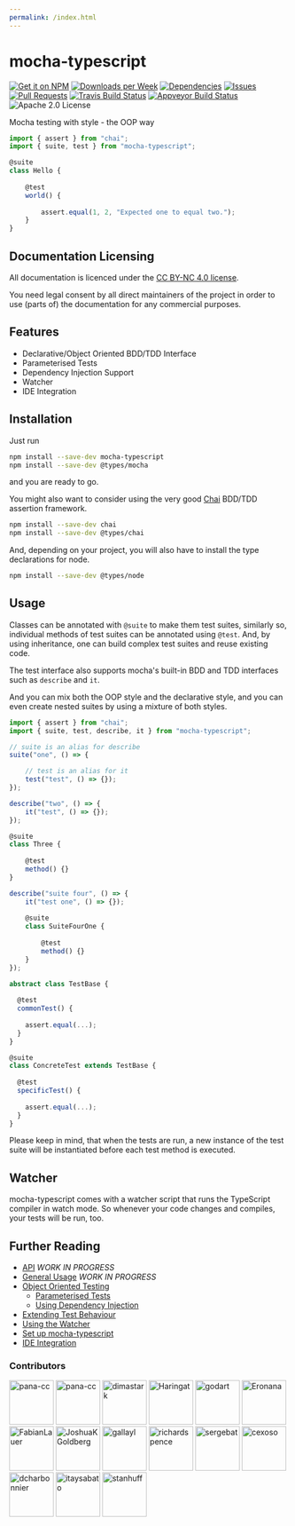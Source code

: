 ```yaml
---
permalink: /index.html
---
```

# mocha-typescript

[![Get it on NPM](https://img.shields.io/npm/v/mocha-typescript.svg)](https://www.npmjs.com/package/mocha-typescript)
[![Downloads per Week](https://img.shields.io/npm/dw/mocha-typescript.svg)](https://www.npmjs.com/package/mocha-typescript)
[![Dependencies](https://img.shields.io/librariesio/github/pana-cc/mocha-typescript.svg)](https://libraries.io/npm/mocha-typescript)
[![Issues](https://img.shields.io/github/issues/pana-cc/mocha-typescript.svg)](https://github.com/pana-cc/mocha-typescript/issues)
[![Pull Requests](https://img.shields.io/github/issues-pr/pana-cc/mocha-typescript.svg)](https://github.com/pana-cc/mocha-typescript/pulls)
[![Travis Build Status](https://img.shields.io/travis/pana-cc/mocha-typescript/master.svg)](https://travis-ci.org/pana-cc/mocha-typescript)
[![Appveyor Build Status](https://img.shields.io/appveyor/ci/pana-cc/mocha-typescript.svg)](https://ci.appveyor.com/project/pana-cc/mocha-typescript)
![Apache 2.0 License](https://img.shields.io/npm/l/mocha-typescript.svg)

Mocha testing with style - the OOP way

```TypeScript
import { assert } from "chai";
import { suite, test } from "mocha-typescript";

@suite
class Hello {
  
    @test
    world() {
      
        assert.equal(1, 2, "Expected one to equal two.");
    }
}
```

## Documentation Licensing

All documentation is licenced under the [CC BY-NC 4.0 license](https://creativecommons.org/licenses/by-nc/4.0/).

You need legal consent by all direct maintainers of the project in order to use (parts of) the documentation for any 
commercial purposes.

## Features

- Declarative/Object Oriented BDD/TDD Interface
- Parameterised Tests
- Dependency Injection Support
- Watcher
- IDE Integration

## Installation

Just run

```bash
npm install --save-dev mocha-typescript
npm install --save-dev @types/mocha
```

and you are ready to go.

You might also want to consider using the very good [Chai](https://github.com/chaijs/chai) BDD/TDD assertion framework.

```bash
npm install --save-dev chai
npm install --save-dev @types/chai
```

And, depending on your project, you will also have to install the type declarations for node.

```bash
npm install --save-dev @types/node
```

## Usage

Classes can be annotated with ``@suite`` to make them test suites, similarly so, individual methods of test suites can
be annotated using ``@test``. And, by using inheritance, one can build complex test suites and reuse existing 
code.

The test interface also supports mocha's built-in BDD and TDD interfaces such as ``describe`` and ``it``. 

And you can mix both the OOP style and the declarative style, and you can even create nested suites by using a mixture
of both styles.

```TypeScript
import { assert } from "chai";
import { suite, test, describe, it } from "mocha-typescript";

// suite is an alias for describe
suite("one", () => {

    // test is an alias for it
    test("test", () => {});
});

describe("two", () => {
    it("test", () => {});
});

@suite
class Three {
  
    @test
    method() {}
}

describe("suite four", () => {
    it("test one", () => {});
    
    @suite
    class SuiteFourOne {
      
        @test
        method() {}
    }
});

abstract class TestBase {
  
  @test
  commonTest() {
    
    assert.equal(...);
  }
}

@suite
class ConcreteTest extends TestBase {
  
  @test
  specificTest() {
    
    assert.equal(...);
  }
}
```

Please keep in mind, that when the tests are run, a new instance of the test suite will be instantiated before each test
method is executed.

## Watcher

mocha-typescript comes with a watcher script that runs the TypeScript compiler in watch mode. So whenever your code 
changes and compiles, your tests will be run, too.

## Further Reading

 - [API](/api) *WORK IN PROGRESS*
 - [General Usage](/usage) *WORK IN PROGRESS*
 - [Object Oriented Testing](/oop)
   - [Parameterised Tests](/oop_params)
   - [Using Dependency Injection](/di)
 - [Extending Test Behaviour](/extendbehave)
 - [Using the Watcher](/watcher)
 - [Set up mocha-typescript](/setup)
 - [IDE Integration](/ide)

### Contributors

[//]: contributor-faces
<a href="https://github.com/pana-cc"><img src="https://avatars3.githubusercontent.com/u/6068824?v=4" title="pana-cc" width="80" height="80"></a>
<a href="https://github.com/pana-cc"><img src="https://avatars2.githubusercontent.com/u/24751471?v=4" title="pana-cc" width="80" height="80"></a>
<a href="https://github.com/dimastark"><img src="https://avatars3.githubusercontent.com/u/11780431?v=4" title="dimastark" width="80" height="80"></a>
<a href="https://github.com/Haringat"><img src="https://avatars1.githubusercontent.com/u/3000678?v=4" title="Haringat" width="80" height="80"></a>
<a href="https://github.com/godart"><img src="https://avatars2.githubusercontent.com/u/5794761?v=4" title="godart" width="80" height="80"></a>
<a href="https://github.com/Eronana"><img src="https://avatars3.githubusercontent.com/u/9164153?v=4" title="Eronana" width="80" height="80"></a>
<a href="https://github.com/FabianLauer"><img src="https://avatars0.githubusercontent.com/u/2205595?v=4" title="FabianLauer" width="80" height="80"></a>
<a href="https://github.com/JoshuaKGoldberg"><img src="https://avatars1.githubusercontent.com/u/3335181?v=4" title="JoshuaKGoldberg" width="80" height="80"></a>
<a href="https://github.com/gallayl"><img src="https://avatars0.githubusercontent.com/u/16716099?v=4" title="gallayl" width="80" height="80"></a>
<a href="https://github.com/richardspence"><img src="https://avatars2.githubusercontent.com/u/9914123?v=4" title="richardspence" width="80" height="80"></a>
<a href="https://github.com/sergebat"><img src="https://avatars1.githubusercontent.com/u/5421460?v=4" title="sergebat" width="80" height="80"></a>
<a href="https://github.com/cexoso"><img src="https://avatars2.githubusercontent.com/u/11764107?v=4" title="cexoso" width="80" height="80"></a>
<a href="https://github.com/dcharbonnier"><img src="https://avatars3.githubusercontent.com/u/6220422?v=4" title="dcharbonnier" width="80" height="80"></a>
<a href="https://github.com/itaysabato"><img src="https://avatars0.githubusercontent.com/u/2768658?v=4" title="itaysabato" width="80" height="80"></a>
<a href="https://github.com/stanhuff"><img src="https://avatars2.githubusercontent.com/u/4603784?v=4" title="stanhuff" width="80" height="80"></a>

[//]: contributor-faces
